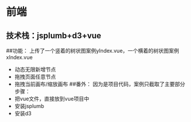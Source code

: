 前端
=================
技术栈：jsplumb+d3+vue
-----------------
##功能：
上传了一个竖着的树状图案例yIndex.vue，一个横着的树状图案例xIndex.vue
* 动态无限新增节点
* 拖拽页面任意节点
* 拖拽当前画布/缩放画布
##番外：
因为是项目代码，案例只截取了主要部分
步骤：
* 把vue文件，直接放到vue项目中
* 安装jsplumb
* 安装d3